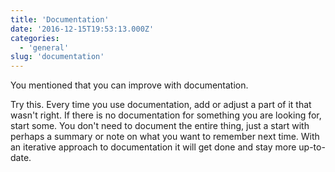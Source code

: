 ```yaml
---
title: 'Documentation'
date: '2016-12-15T19:53:13.000Z'
categories:
  - 'general'
slug: 'documentation'
---
```


You mentioned that you can improve with documentation.

Try this. Every time you use documentation, add or adjust a part of it that wasn't right. If there is no documentation for something you are looking for, start some. You don't need to document the entire thing, just a start with perhaps a summary or note on what you want to remember next time. With an iterative approach to documentation it will get done and stay more up-to-date.
